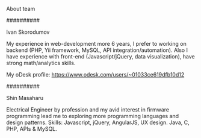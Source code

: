 About team


##########

Ivan Skorodumov

My experience in web-development more 6 years, 
I prefer to working on backend (PHP, Yii framework, MySQL, API integration/automation). 
Also I have experience with front-end (Javascript/jQuery, data visualization), 
have strong math/analytics skills.

My oDesk profile: https://www.odesk.com/users/~01033ce619dfb10d12


##########

Shin Masaharu  

Electrical Engineer by profession and my avid interest in firmware programming 
lead me to exploring more programming languages and design patterns.
Skills: Javascript, jQuery, AngularJS, UX design. Java, C, PHP, APIs & MySQL.
